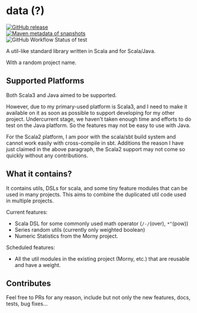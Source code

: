 # data (?)

[badge_release_img]: https://img.shields.io/github/v/release/suk-ws/da4a?display_name=release&label=latest&color=#00fa9a
[badge_release_target]: https://mvn.sukazyo.cc/#/releases/cc/sukazyo/da4a
[badge_tests_img]: https://img.shields.io/github/actions/workflow/status/suk-ws/da4a/test?label=Tests&color=dark-green
[badge_snapshot_img]: https://img.shields.io/maven-metadata/v?metadataUrl=https%3A%2F%2Fmvn.sukazyo.cc%2Fsnapshots%2Fcc%2Fsukazyo%2Fda4a%2Fmaven-metadata.xml&label=snapshots&color=%231e90ff
[badge_snapshot_target]: https://mvn.sukazyo.cc/#/snapshots/cc/sukazyo/da4a
[![GitHub release][badge_release_img]][badge_release_target]  
[![Maven metadata of snapshots][badge_snapshot_img]][badge_snapshot_target]  
![GitHub Workflow Status of test][badge_tests_img]

A util-like standard library written in Scala and for Scala/Java.

With a random project name.

## Supported Platforms

Both Scala3 and Java aimed to be supported.

However, due to my primary-used platform is Scala3, and I need to make
it available on it as soon as possible to support developing for my
other project. Undercurrent stage, we haven't taken enough time and
efforts to do test on the Java platform. So the features may not be easy
to use with Java.

For the Scala2 platform, I am poor with the scala/sbt build system and
cannot work easily with cross-compile in sbt. Additions the reason
I have just claimed in the above paragraph, the Scala2 support may not
come so quickly without any contributions.

## What it contains?

It contains utils, DSLs for scala, and some tiny feature modules that
can be used in many projects. This aims to combine the duplicated util
code used in multiple projects.

Current features:

- Scala DSL for some commonly used math operator (`/-/`(over), `*^`(pow))
- Series random utils (currently only weighted boolean)
- Numeric Statistics from the Morny project.

Scheduled features:

- All the util modules in the existing project (Morny, etc.) that are
  reusable and have a weight.

## Contributes

Feel free to PRs for any reason, include but not only the new features,
docs, tests, bug fixes...
